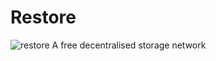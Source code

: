 # Restore
![restore](https://user-images.githubusercontent.com/85095943/155716302-912f3343-082d-491b-83a5-f1c382352e23.png)
A free decentralised storage network
